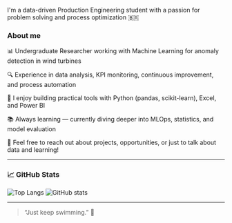 I'm a data-driven Production Engineering student with a passion for problem solving and process optimization 🇧🇷

### About me

📊 Undergraduate Researcher working with Machine Learning for anomaly detection in wind turbines

🔍 Experience in data analysis, KPI monitoring, continuous improvement, and process automation

🧰 I enjoy building practical tools with Python (pandas, scikit-learn), Excel, and Power BI

📚 Always learning — currently diving deeper into MLOps, statistics, and model evaluation

💬 Feel free to reach out about projects, opportunities, or just to talk about data and learning!

---

### 📈 GitHub Stats

![Top Langs](https://github-readme-stats.vercel.app/api/top-langs/?username=luanasosantos&layout=compact&theme=default)
![GitHub stats](https://github-readme-stats.vercel.app/api?username=luanasosantos&show_icons=true&theme=default)

---

> “Just keep swimming.” 🐠
